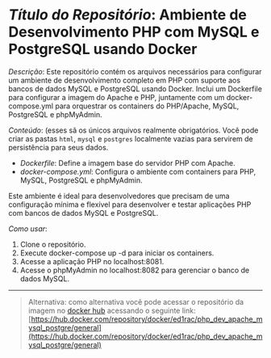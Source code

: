 # *Título do Repositório*: Ambiente de Desenvolvimento PHP com MySQL e PostgreSQL usando Docker

*Descrição*:
Este repositório contém os arquivos necessários para configurar um ambiente de desenvolvimento completo em PHP com suporte aos bancos de dados MySQL e PostgreSQL usando Docker. Inclui um Dockerfile para configurar a imagem do Apache e PHP, juntamente com um docker-compose.yml para orquestrar os containers do PHP/Apache, MySQL, PostgreSQL e phpMyAdmin.

*Conteúdo*: (esses sã os únicos arquivos realmente obrigatórios. Você pode criar as pastas `html`, `mysql` e `postgres` localmente vazias para servirem de persistência para seus dados.
- *Dockerfile*: Define a imagem base do servidor PHP com Apache.
- *docker-compose.yml*: Configura o ambiente com containers para PHP, MySQL, PostgreSQL e phpMyAdmin.

Este ambiente é ideal para desenvolvedores que precisam de uma configuração mínima e flexível para desenvolver e testar aplicações PHP com bancos de dados MySQL e PostgreSQL.

*Como usar*:
1. Clone o repositório.
2. Execute docker-compose up -d para iniciar os containers.
3. Acesse a aplicação PHP no localhost:8081.
4. Acesse o phpMyAdmin no localhost:8082 para gerenciar o banco de dados MySQL.

---
> Alternativa: como alternativa você pode acessar o repositório da imagem no [docker hub](https://hub.docker.com/) acessando o seguinte link: [https://hub.docker.com/repository/docker/ed1rac/php_dev_apache_mysql_postgre/general](https://hub.docker.com/repository/docker/ed1rac/php_dev_apache_mysql_postgre/general)
